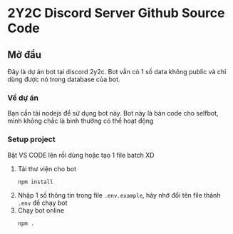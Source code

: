 # 2Y2C Discord Server Github Source Code

## Mở đầu

Đây là dự án bot tại discord 2y2c. Bot vẫn có 1 số data không public và chỉ dùng được nó trong database của bot.

### Về dự án

Bạn cần tải nodejs để sử dụng bot này. Bot này là bản code cho selfbot, mình không chắc là bình thường có thể hoạt động

### Setup project

Bật VS CODE lên rồi dùng hoặc tạo 1 file batch XD

1. Tải thư viện cho bot
   ```sh
   npm install
   ```
2. Nhập 1 số thông tin trong file `.env.example`, hãy nhớ đổi tên file thành `.env` để chạy bot
3. Chạy bot online
   ```sh
   npm .
   ```
